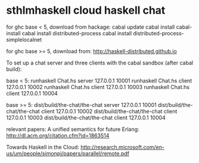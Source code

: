 sthlmhaskell cloud haskell chat
===============================

for ghc base < 5, download from hackage:
cabal update
cabal install cabal-install
cabal install distributed-process
cabal install distributed-process-simplelocalnet

for ghc base >= 5, download from:
http://haskell-distributed.github.io

To set up a chat server and three clients with the cabal sandbox
   (after cabal build):

base < 5:
runhaskell Chat.hs server 127.0.0.1 10001
runhaskell Chat.hs client 127.0.0.1 10002
runhaskell Chat.hs client 127.0.0.1 10003
runhaskell Chat.hs client 127.0.0.1 10004

base >= 5:
dist/build/the-chat/the-chat server 127.0.0.1 10001
dist/build/the-chat/the-chat client 127.0.0.1 10002
dist/build/the-chat/the-chat client 127.0.0.1 10003
dist/build/the-chat/the-chat client 127.0.0.1 10004

relevant papers:
A unified semantics for future Erlang:
http://dl.acm.org/citation.cfm?id=1863514

Towards Haskell in the Cloud:
http://research.microsoft.com/en-us/um/people/simonpj/papers/parallel/remote.pdf
